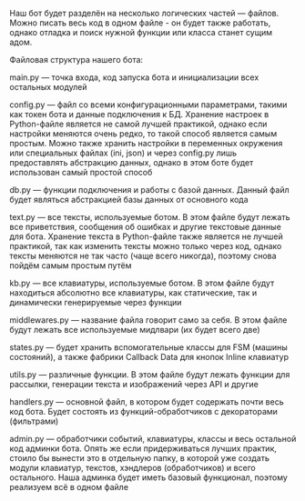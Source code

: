 Наш бот будет разделён на несколько логических частей — файлов. Можно писать весь код в одном файле - он будет также работать, однако отладка и поиск нужной функции или класса станет сущим адом.

Файловая структура нашего бота:

main.py — точка входа, код запуска бота и инициализации всех остальных модулей

config.py — файл со всеми конфигурационными параметрами, такими как токен бота и данные подключения к БД. Хранение настроек в Python-файле является не самой лучшей практикой, однако если настройки меняются очень редко, то такой способ является самым простым. Можно также хранить настройки в переменных окружения или специальных файлах (ini, json) и через config.py лишь предоставлять абстракцию данных, однако в этом боте будет использован самый простой способ

db.py — функции подключения и работы с базой данных. Данный файл будет являться абстракцией базы данных от основного кода

text.py — все тексты, используемые ботом. В этом файле будут лежать все приветствия, сообщения об ошибках и другие текстовые данные для бота. Хранение текста в Python-файле также является не лучшей практикой, так как изменить тексты можно только через код, однако тексты меняются не так часто (чаще всего никогда), поэтому снова пойдём самым простым путём

kb.py — все клавиатуры, используемые ботом. В этом файле будут находиться абсолютно все клавиатуры, как статические, так и динамически генерируемые через функции

middlewares.py — название файла говорит само за себя. В этом файле будут лежать все используемые мидлвари (их будет всего две)

states.py — будет хранить вспомогательные классы для FSM (машины состояний), а также фабрики Callback Data для кнопок Inline клавиатур

utils.py — различные функции. В этом файле будут лежать функции для рассылки, генерации текста и изображений через API и другие

handlers.py — основной файл, в котором будет содержать почти весь код бота. Будет состоять из функций-обработчиков с декораторами (фильтрами)

admin.py — обработчики событий, клавиатуры, классы и весь остальной код админки бота. Опять же если придерживаться лучших практик, стоило бы вынести это в отдельную папку, в которой уже создать модули клавиатур, текстов, хэндлеров (обработчиков) и всего остального. Наша админка будет иметь базовый функционал, поэтому реализуем всё в одном файле